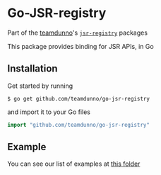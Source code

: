 # Go-JSR-registry

Part of the [teamdunno](https://github.com/teamdunno)'s [`jsr-registry`](https://github.com/search?q=org%3Ateamdunno+jsr-registry&type=repositories) packages

This package provides binding for JSR APIs, in Go

## Installation

Get started by running

```shell
$ go get github.com/teamdunno/go-jsr-registry
```

and import it to your Go files

```go
import "github.com/teamdunno/go-jsr-registry"
```

## Example

You can see our list of examples at [this folder](_example)
